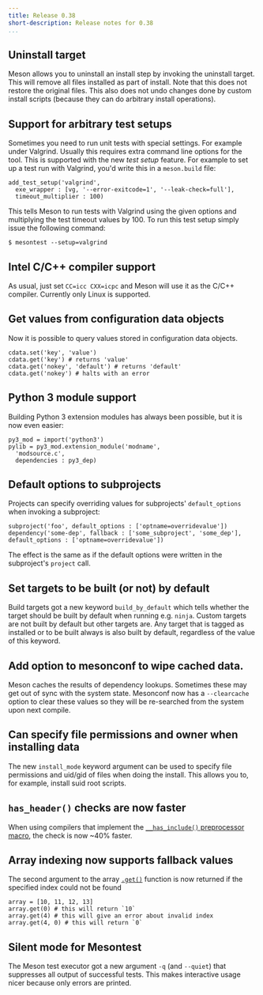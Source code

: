 ```yaml
---
title: Release 0.38
short-description: Release notes for 0.38
...
```


## Uninstall target

Meson allows you to uninstall an install step by invoking the uninstall target. This will remove all files installed as part of install. Note that this does not restore the original files. This also does not undo changes done by custom install scripts (because they can do arbitrary install operations).

## Support for arbitrary test setups

Sometimes you need to run unit tests with special settings. For example under Valgrind. Usually this requires extra command line options for the tool. This is supported with the new *test setup* feature. For example to set up a test run with Valgrind, you'd write this in a `meson.build` file:

```meson
add_test_setup('valgrind',
  exe_wrapper : [vg, '--error-exitcode=1', '--leak-check=full'],
  timeout_multiplier : 100)
```

This tells Meson to run tests with Valgrind using the given options and multiplying the test timeout values by 100. To run this test setup simply issue the following command:

```console
$ mesontest --setup=valgrind
```

## Intel C/C++ compiler support

As usual, just set `CC=icc CXX=icpc` and Meson will use it as the C/C++ compiler. Currently only Linux is supported.

## Get values from configuration data objects

Now it is possible to query values stored in configuration data objects.

```meson
cdata.set('key', 'value')
cdata.get('key') # returns 'value'
cdata.get('nokey', 'default') # returns 'default'
cdata.get('nokey') # halts with an error
```

## Python 3 module support

Building Python 3 extension modules has always been possible, but it is now even easier:

```meson
py3_mod = import('python3')
pylib = py3_mod.extension_module('modname',
  'modsource.c',
  dependencies : py3_dep)
```

## Default options to subprojects

Projects can specify overriding values for subprojects' `default_options` when invoking a subproject:

```meson
subproject('foo', default_options : ['optname=overridevalue'])
dependency('some-dep', fallback : ['some_subproject', 'some_dep'], default_options : ['optname=overridevalue'])
```

The effect is the same as if the default options were written in the subproject's `project` call.

## Set targets to be built (or not) by default

Build targets got a new keyword `build_by_default` which tells whether the target should be built by default when running e.g. `ninja`. Custom targets are not built by default but other targets are. Any target that is tagged as installed or to be built always is also built by default, regardless of the value of this keyword.

## Add option to mesonconf to wipe cached data.

Meson caches the results of dependency lookups. Sometimes these may get out of sync with the system state. Mesonconf now has a `--clearcache` option to clear these values so they will be re-searched from the system upon next compile.

## Can specify file permissions and owner when installing data

The new `install_mode` keyword argument can be used to specify file permissions and uid/gid of files when doing the install. This allows you to, for example, install suid root scripts.

## `has_header()` checks are now faster

When using compilers that implement the [`__has_include()` preprocessor macro](https://clang.llvm.org/docs/LanguageExtensions.html#include-file-checking-macros), the check is now ~40% faster.

## Array indexing now supports fallback values

The second argument to the array [`.get()`](Reference-manual.md#array-object) function is now returned if the specified index could not be found
```meson
array = [10, 11, 12, 13]
array.get(0) # this will return `10`
array.get(4) # this will give an error about invalid index
array.get(4, 0) # this will return `0`
```

## Silent mode for Mesontest

The Meson test executor got a new argument `-q` (and `--quiet`) that suppresses all output of successful tests. This makes interactive usage nicer because only errors are printed.
